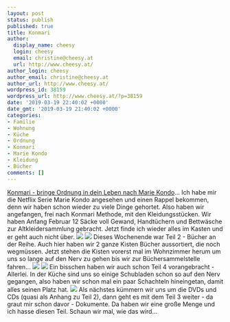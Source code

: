 ```yaml
---
layout: post
status: publish
published: true
title: Konmari
author:
  display_name: cheesy
  login: cheesy
  email: christine@cheesy.at
  url: http://www.cheesy.at/
author_login: cheesy
author_email: christine@cheesy.at
author_url: http://www.cheesy.at/
wordpress_id: 38159
wordpress_url: http://www.cheesy.at/?p=38159
date: '2019-03-19 22:40:02 +0000'
date_gmt: '2019-03-19 21:40:02 +0000'
categories:
- Familie
- Wohnung
- Küche
- Ordnung
- Konmari
- Marie Kondo
- Kleidung
- Bücher
comments: []
---
```

[Konmari - bringe Ordnung in dein Leben nach Marie Kondo](https://konmari.com/)... Ich habe mir die Netflix Serie Marie Kondo angesehen und einen Rappel bekommen, denn wir haben schon wieder zu viele Dinge gehortet.
Also haben wir angefangen, frei nach Konmari Methode, mit den Kleidungsstücken. Wir haben Anfang Februar 12 Säcke voll Gewand, Handtüchern und Bettwäsche zur Altkleidersammlung gebracht. Jetzt finde ich wieder alles im Kasten und er geht auch nicht über.
![](http://www.cheesy.at/wp-content/uploads/Konmari-Part-1-1.jpg)
[![](http://www.cheesy.at/wp-content/uploads/Konmari-Part-1-4.jpg)](http://www.cheesy.at/fotos/leben-in-belfast/konmari/konmari-teil-1-kleidung/)
Dieses Wochenende war Teil 2 - Bücher an der Reihe. Auch hier haben wir 2 ganze Kisten Bücher aussortiert, die noch wegmüssen. Jetzt stehen die Kisten vorerst mal im Wohnzimmer herum um uns so lange auf den Nerv zu gehen bis wir zur Büchersammelstelle fahren...
![](http://www.cheesy.at/wp-content/uploads/Konmari-Part-2-1.jpg)
[![](http://www.cheesy.at/wp-content/uploads/Konmari-Part-2-3.jpg)](http://www.cheesy.at/fotos/leben-in-belfast/konmari/konmari-teil-2-buecher/)
Ein bisschen haben wir auch schon Teil 4 vorangebracht - Allerlei. In der Küche sind uns so einige Schubladen schon so auf den Nerv gegangen, also haben wir schon mal ein paar Schachteln hineingetan, damit alles seinen Platz hat.
[![](http://www.cheesy.at/wp-content/uploads/Konmari-Part-4-2.jpg)](http://www.cheesy.at/fotos/leben-in-belfast/konmari/konmari-teil-4-allerlei/)
Als nächstes kümmern wir uns um die DVDs und CDs (quasi als Anhang zu Teil 2), dann geht es mit dem Teil 3 weiter - da graut mir schon davor - Dokumente. Da haben wir eine große Menge und ich hasse diesen Teil. Schaun wir mal, wie das wird...
